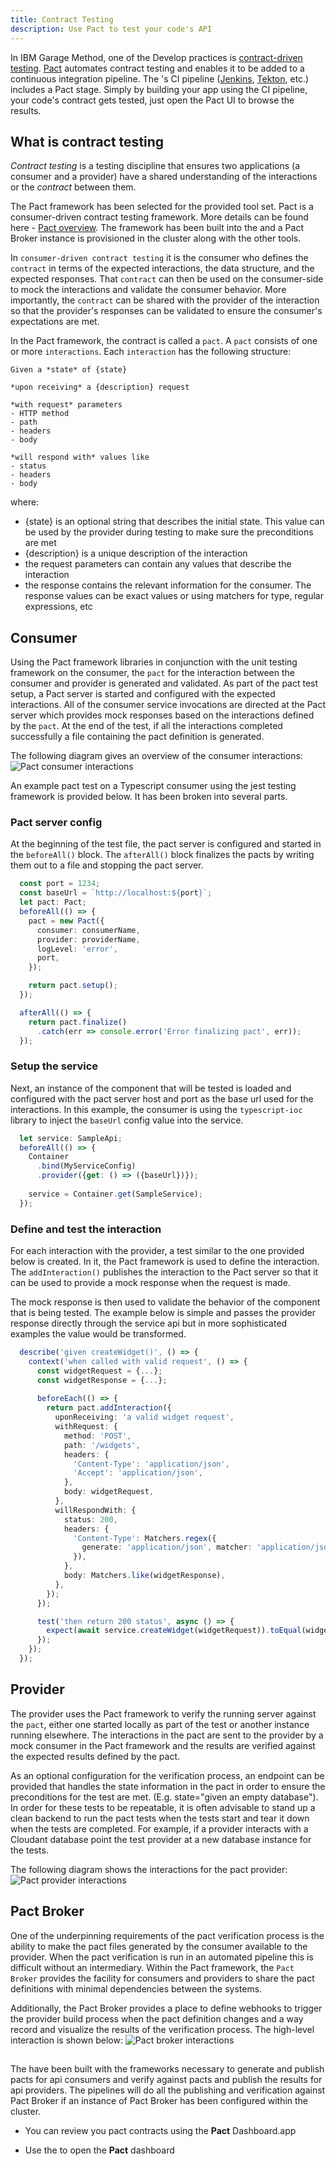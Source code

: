 ```yaml
---
title: Contract Testing
description: Use Pact to test your code's API
---
```


<!--- cSpell:ignore pactbroker ICPA openshiftconsole Theia userid toolset crwexposeservice gradlew bluemix ocinstall Mico crwopenlink crwopenapp swaggerui gitpat gituser  buildconfig yourproject wireframe devenvsetup viewapp crwopenlink  atemplatized rtifactoryurlsetup Kata Koda configmap Katacoda checksetup cndp katacoda checksetup Linespace igccli regcred REPLACEME Tavis pipelinerun openshiftcluster invokecloudshell cloudnative sampleapp bwoolf hotspots multicloud pipelinerun Sricharan taskrun Vadapalli Rossel REPLACEME cloudnativesampleapp artifactoryuntar untar Hotspot devtoolsservices Piyum Zonooz Farr Kamal Arora Laszewski  Roadmap roadmap Istio Packt buildpacks automatable ksonnet jsonnet targetport podsiks SIGTERM SIGKILL minikube apiserver multitenant kubelet multizone Burstable checksetup handson  stockbffnode codepatterns devenvsetup newwindow preconfigured cloudantcredentials apikey Indexyaml classname  errorcondition tektonpipeline gradlew gitsecret viewapp cloudantgitpodscreen crwopenlink cdply crwopenapp -->

In IBM Garage Method, one of the Develop practices is [contract-driven testing](https://www.ibm.com/garage/method/practices/code/contract-driven-testing). [Pact](https://docs.pact.io/) automates contract testing and enables it to be added to a continuous integration pipeline. The <Globals name="env" />'s CI pipeline ([Jenkins](/guides/continuous-integration), [Tekton](/guides/continuous-integration-tekton), etc.) includes a Pact stage. Simply by building your app using the CI pipeline, your code's contract gets tested, just open the Pact UI to browse the results.

## What is contract testing

_Contract testing_ is a testing discipline that ensures two applications (a consumer and
a provider) have a shared understanding of the interactions or the _contract_ between them.

The Pact framework has been selected for the provided tool set. Pact is a 
consumer-driven contract testing framework. More details can be found here -
[Pact overview](https://docs.pact.io/). The framework has been built into the <Globals name="templates" />
and a Pact Broker instance is provisioned in the cluster along with the other tools.

In `consumer-driven contract testing` it is the consumer who defines the `contract` in terms of the 
expected interactions, the data structure, and the expected responses. That `contract` can then be used
on the consumer-side to mock the interactions and validate the consumer behavior. More importantly,
the `contract` can be shared with the provider of the interaction so that the provider's responses
can be validated to ensure the consumer's expectations are met.

In the Pact framework, the contract is called a `pact`. A `pact` consists of one or more
`interactions`. Each `interaction` has the following structure:

```
Given a *state* of {state}

*upon receiving* a {description} request

*with request* parameters
- HTTP method
- path
- headers
- body

*will respond with* values like
- status
- headers
- body
```

where:
- {state} is an optional string that describes the initial state. This value can be used by the
provider during testing to make sure the preconditions are met
- {description} is a unique description of the interaction
- the request parameters can contain any values that describe the interaction
- the response contains the relevant information for the consumer. The response values can be exact values
or using matchers for type, regular expressions, etc

## Consumer

Using the Pact framework libraries in conjunction with the unit testing framework on the consumer, the
`pact` for the interaction between the consumer and provider is generated and validated. As part of the
pact test setup, a Pact server is started and configured with the expected interactions. All of the consumer
service invocations are directed at the Pact server which provides mock responses based on the 
interactions defined by the `pact`. At the end of the test, if all the interactions completed successfully
a file containing the pact definition is generated.

The following diagram gives an overview of the consumer interactions:
![Pact consumer interactions](./PactFramework-consumer.png)

An example pact test on a Typescript consumer using the jest testing framework is provided below. It has
been broken into several parts.

### Pact server config

At the beginning of the test file, the pact server is configured and started in the
`beforeAll()` block. The `afterAll()` block finalizes the pacts by writing them out
to a file and stopping the pact server.

```typescript
  const port = 1234;
  const baseUrl = `http://localhost:${port}`;
  let pact: Pact;
  beforeAll(() => {
    pact = new Pact({
      consumer: consumerName,
      provider: providerName,
      logLevel: 'error',
      port,
    });

    return pact.setup();
  });

  afterAll(() => {
    return pact.finalize()
      .catch(err => console.error('Error finalizing pact', err));
  });
```

### Setup the service

Next, an instance of the component that will be tested is loaded and configured with the 
pact server host and port as the base url used for the interactions. In this example,
the consumer is using the `typescript-ioc` library to inject the `baseUrl` config value 
into the service.

```typescript  
  let service: SampleApi;
  beforeAll(() => {
    Container
      .bind(MyServiceConfig)
      .provider({get: () => ({baseUrl})});
    
    service = Container.get(SampleService);
  });
```

### Define and test the interaction

For each interaction with the provider, a test similar to the one provided below is created. In
it, the Pact framework is used to define the interaction. The `addInteraction()` publishes the
interaction to the Pact server so that it can be used to provide a mock response when the
request is made.

The mock response is then used to validate the behavior of the component that is being tested.
The example below is simple and passes the provider response directly through the service api
but in more sophisticated examples the value would be transformed.

```typescript
  describe('given createWidget()', () => {
    context('when called with valid request', () => {
      const widgetRequest = {...};
      const widgetResponse = {...};
      
      beforeEach(() => {
        return pact.addInteraction({
          uponReceiving: 'a valid widget request',
          withRequest: {
            method: 'POST',
            path: '/widgets',
            headers: {
              'Content-Type': 'application/json',
              'Accept': 'application/json',
            },
            body: widgetRequest,
          },
          willRespondWith: {
            status: 200,
            headers: {
              'Content-Type': Matchers.regex({
                generate: 'application/json', matcher: 'application/json.*'
              }),
            },
            body: Matchers.like(widgetResponse),
          },
        });
      });

      test('then return 200 status', async () => {
        expect(await service.createWidget(widgetRequest)).toEqual(widgetResponse);
      });
    });
  });
```

## Provider

The provider uses the Pact framework to verify the running server against the `pact`, either
one started locally as part of the test or another instance running elsewhere. The interactions
in the pact are sent to the provider by a mock consumer in the Pact framework and the results
are verified against the expected results defined by the pact.

As an optional configuration for the verification process, an endpoint can be provided that handles
the state information in the pact in order to ensure the preconditions for the test are met. (E.g.
state="given an empty database"). In order for these tests to be repeatable, it is often advisable
to stand up a clean backend to run the pact tests when the tests start and tear it down when the
tests are completed. For example, if a provider interacts with a Cloudant database point the 
test provider at a new database instance for the tests.

The following diagram shows the interactions for the pact provider:
![Pact provider interactions](./PactFramework-provider.png)

## Pact Broker

One of the underpinning requirements of the pact verification process is the ability to make the
pact files generated by the consumer available to the provider. When the pact verification is run
in an automated pipeline this is difficult without an intermediary. Within the Pact framework,
the `Pact Broker` provides the facility for consumers and providers to share the pact definitions
with minimal dependencies between the systems.

Additionally, the Pact Broker provides a place to define webhooks to trigger the provider build
process when the pact definition changes and a way record and visualize the results of the
verification process. The high-level interaction is shown below:
![Pact broker interactions](../../images/contract-testing/PactFramework-pactbroker.png)

## <Globals name="templates" />

The <Globals name="templates" /> have been built with the frameworks necessary to generate and publish pacts for
api consumers and verify against pacts and publish the results for api providers. The pipelines 
will do all the publishing and verification against Pact Broker if an instance of Pact Broker has
been configured within the cluster.

- You can review you pact contracts using the **Pact** Dashboard.app

- Use the [<Globals name="dashboard" />](../../getting-started/dashboard) to open the **Pact** dashboard


